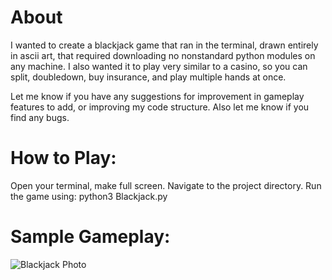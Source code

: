 # About
I wanted to create a blackjack game that ran in the terminal, drawn entirely in ascii art, 
that required downloading no nonstandard python modules on any machine.
I also wanted it to play very similar to a casino, so you can split, doubledown, buy insurance, and play multiple hands at once. 

Let me know if you have any suggestions for improvement in gameplay features to add, or improving my code structure.
Also let me know if you find any bugs.

# How to Play:
Open your terminal, make full screen.
Navigate to the project directory.
Run the game using: python3 Blackjack.py

# Sample Gameplay:
![Blackjack Photo](https://github.com/neonate11/Terminal_Blackjack_Ascii_Art/assets/162996499/1804ebaf-e1c7-41a3-ae60-b2d6f4bf3570)


